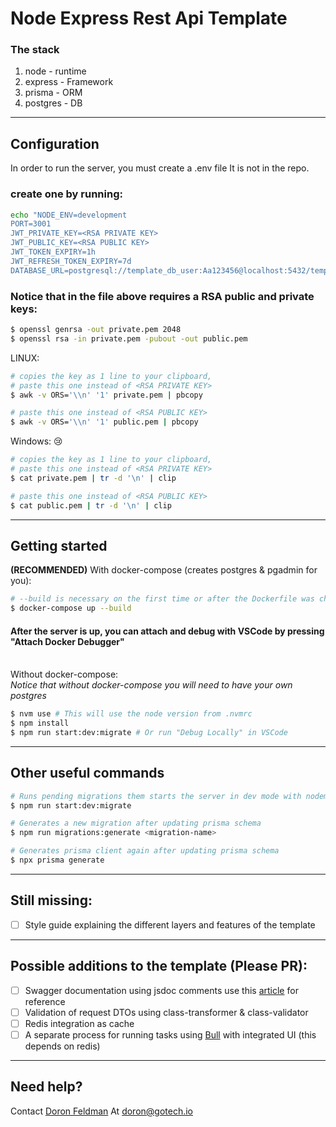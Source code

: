 # Node Express Rest Api Template

### The stack

1. node - runtime
2. express - Framework
3. prisma - ORM
4. postgres - DB

---

## Configuration

In order to run the server, you must create a .env file
It is not in the repo.

### create one by running:

```sh
echo "NODE_ENV=development
PORT=3001
JWT_PRIVATE_KEY=<RSA PRIVATE KEY>
JWT_PUBLIC_KEY=<RSA PUBLIC KEY>
JWT_TOKEN_EXPIRY=1h
JWT_REFRESH_TOKEN_EXPIRY=7d
DATABASE_URL=postgresql://template_db_user:Aa123456@localhost:5432/template_db?schema=public" > .env
```

### Notice that in the file above requires a RSA public and private keys:

```sh
$ openssl genrsa -out private.pem 2048
$ openssl rsa -in private.pem -pubout -out public.pem
```

LINUX:

```sh
# copies the key as 1 line to your clipboard,
# paste this one instead of <RSA PRIVATE KEY>
$ awk -v ORS='\\n' '1' private.pem | pbcopy

# paste this one instead of <RSA PUBLIC KEY>
$ awk -v ORS='\\n' '1' public.pem | pbcopy

```

Windows: :cry:

```sh
# copies the key as 1 line to your clipboard,
# paste this one instead of <RSA PRIVATE KEY>
$ cat private.pem | tr -d '\n' | clip

# paste this one instead of <RSA PUBLIC KEY>
$ cat public.pem | tr -d '\n' | clip

```

---

## Getting started

**(RECOMMENDED)** With docker-compose (creates postgres & pgadmin for you):

```sh
# --build is necessary on the first time or after the Dockerfile was changed
$ docker-compose up --build
```

#### After the server is up, you can attach and debug with VSCode by pressing "Attach Docker Debugger"

<br> Without docker-compose:
<br> _Notice that without docker-compose you will need to have your own postgres_

```sh
$ nvm use # This will use the node version from .nvmrc
$ npm install
$ npm run start:dev:migrate # Or run "Debug Locally" in VSCode
```

---

## Other useful commands

```sh
# Runs pending migrations them starts the server in dev mode with nodemon
$ npm run start:dev:migrate

# Generates a new migration after updating prisma schema
$ npm run migrations:generate <migration-name>

# Generates prisma client again after updating prisma schema
$ npx prisma generate
```

---

## Still missing:

- [ ] Style guide explaining the different layers and features of the template

---

## Possible additions to the template (Please PR):

- [ ] Swagger documentation using jsdoc comments use this [article](https://dev.to/kabartolo/how-to-document-an-express-api-with-swagger-ui-and-jsdoc-50do) for reference
- [ ] Validation of request DTOs using class-transformer & class-validator
- [ ] Redis integration as cache
- [ ] A separate process for running tasks using [Bull](https://github.com/OptimalBits/bull) with integrated UI (this depends on redis)

---

## Need help?

Contact [Doron Feldman](https://github.com/doronfeldman) At [doron@gotech.io](mailto:doron@gotech.io)
